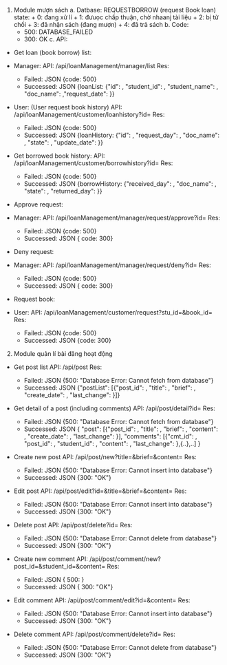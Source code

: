1. Module mượn sách
a. Datbase: 
	REQUESTBORROW (request Book loan) state:
		+ 0: đang xử lí
		+ 1: đưuọc chấp thuận, chờ nhaanj tài liệu
		+ 2: bị từ chối
		+ 3: đã nhận sách (đang mượn)
		+ 4: đã trả sách
b. Code:
	+ 500: DATABASE_FAILED
	+ 300: OK
c. API:
* Get loan (book borrow) list:

- Manager:
API: /api/loanManagement/manager/list
Res: 
	+ Failed:  JSON {code: 500}
	+ Successed: JSON {loanList: {"id": <INT>, "student_id": <INT>, "student_name": <VARCHAR>, "doc_name": <VARCHAR>,"request_date": <DATE>}}

- User: (User request book history)
API: /api/loanManagement/customer/loanhistory?id=<INT>
Res: 
	+ Failed:  JSON {code: 500}
	+ Successed: JSON {loanHistory: {"id": <INT>, "request_day": <DATE>, "doc_name": <VARCHAR>, "state": <INT>, "update_date": <DATE>}}

* Get borrowed book history:
API: /api/loanManagement/customer/borrowhistory?id=<INT>
Res: 
	+ Failed:  JSON {code: 500}
	+ Successed: JSON {borrowHistory: {"received_day": <DATE>, "doc_name": <VARCHAR>, "state": <INT>, "returned_day": <DATE>}}

* Approve request: 

- Manager: 
API: /api/loanManagement/manager/request/approve?id=<INT>
Res: 
	+ Failed:  JSON {code: 500}
	+ Successed: JSON { code: 300}

* Deny request:

- Manager: 
API: /api/loanManagement/manager/request/deny?id=<INT>
Res: 
	+ Failed:  JSON {code: 500}
	+ Successed: JSON { code: 300}


* Request book:

- User:
API: /api/loanManagement/customer/request?stu_id=<INT>&book_id=<INT>
Res: 
	+ Failed:  JSON {code: 500}
	+ Successed: JSON {code: 300}
2. Module quản lí bài đăng hoạt động
* Get post list
API: /api/post
Res: 
	+ Failed:  JSON {500: "Database Error: Cannot fetch from database"}
	+ Successed: JSON {"postList": [{"post_id": <INT>, "title": <TEXT>, "brief": <TEXT>, "create_date": <DATE>, "last_change": <DATE>}]}

* Get detail of a post (including comments)
API: /api/post/detail?id=<INT>
Res: 
	+ Failed:  JSON {500: "Database Error: Cannot fetch from database"}
	+ Successed: JSON {
				"post": [{"post_id": <INT>, "title": <TEXT>, "brief": <TEXT>, "content": <TEXT>, "create_date": <DATE>, "last_change": <DATE>}],
    				"comments": [{"cmt_id": <INT>, "post_id": <INT>, "student_id": <INT>, "content": <TEXT>, "last_change": <DATE>},{..},..]
			}
* Create new post
API: /api/post/new?title=<TEXT>&brief=<TEXT>&content=<TEXT>
Res: 
	+ Failed:  JSON {500: "Database Error: Cannot insert into database"}
	+ Successed: JSON {300: "OK"}

* Edit post
API: /api/post/edit?id=<INT>&title=<TEXT>&brief=<TEXT>&content=<TEXT>
Res: 
	+ Failed:  JSON {500: "Database Error: Cannot insert into database"}
	+ Successed: JSON {300: "OK"}

* Delete post
API: /api/post/delete?id=<INT>
Res: 
	+ Failed:  JSON {500: "Database Error: Cannot delete from database"}
	+ Successed: JSON {300: "OK"}

* Create new comment
API: /api/post/comment/new?post_id=<INT>&student_id=<INT>&content=<TEXT>
Res: 
	+ Failed:  JSON { 500: }
	+ Successed: JSON { 300: "OK"}

* Edit comment
API: /api/post/comment/edit?id=<INT>&content=<TEXT>
Res: 
	+ Failed:  JSON {500: "Database Error: Cannot insert into database"}
	+ Successed: JSON {300: "OK"}

* Delete comment
API: /api/post/comment/delete?id=<INT>
Res: 
	+ Failed:  JSON {500: "Database Error: Cannot delete from database"}
	+ Successed: JSON {300: "OK"}

